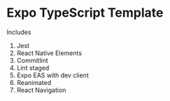 # Expo TypeScript Template

Includes

1. Jest
2. React Native Elements
3. Commitlint
4. Lint staged
5. Expo EAS with dev client
6. Reanimated
7. React Navigation
